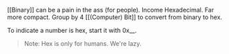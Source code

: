 [[Binary]] can be a pain in the ass (for people). Income Hexadecimal. Far more compact. Group by 4 [[(Computer) Bit]] to convert from binary to hex. 

To indicate a number is hex, start it with 0x__. 

> Note:
> Hex is only for humans. We're lazy. 